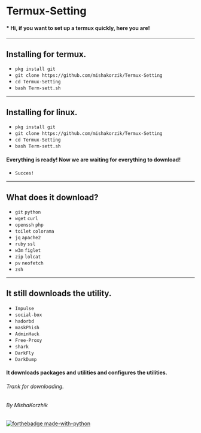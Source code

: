 # Termux-Setting

#### * Hi, if you want to set up a termux quickly, here you are!

---

## Installing for termux.

* `pkg install git`
* `git clone https://github.com/mishakorzik/Termux-Setting`
* `cd Termux-Setting`
* `bash Term-sett.sh`

---

## Installing for linux.

* `pkg install git`
* `git clone https://github.com/mishakorzik/Termux-Setting`
* `cd Termux-Setting`
* `bash Term-sett.sh`

#### Everything is ready!  Now we are waiting for everything to download!

* `Succes!`
----
## What does it download?
* `git` `python` 
* `wget` `curl`
* `openssh` `php`
* `toilet` `colorama`
* `jq` `apache2`
* `ruby` `ssl`
* `w3m` `figlet`
* `zip` `lolcat`
* `pv` `neofetch`
* `zsh`
-----
## It still downloads the utility.

* `Impulse`
* `social-box`
* `hadorbd`
* `maskPhish`
* `AdminHack`
* `Free-Proxy`
* `shark`
* `DarkFly`
* `DarkDump`

#### It downloads packages and utilities and configures the utilities.

###### Trank for downloading.
###### By MishaKorzhik
[![forthebadge made-with-python](http://ForTheBadge.com/images/badges/made-with-python.svg)](https://www.python.org/)<br/><br/>

